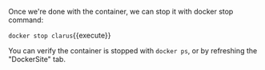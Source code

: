 Once we're done with the container, we can stop it with docker stop command:

`docker stop clarus`{{execute}}

You can verify the container is stopped with `docker ps`, or by refreshing the
"DockerSite" tab.